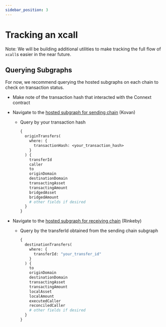 ```yaml
---
sidebar_position: 3
---
```


# Tracking an xcall

Note: We will be building additional utilities to make tracking the full flow of `xcall`s easier in the near future. 

## Querying Subgraphs

For now, we recommend querying the hosted subgraphs on each chain to check on transaction status.

- Make note of the transaction hash that interacted with the Connext contract
- Navigate to the [hosted subgraph for sending chain](https://thegraph.com/hosted-service/subgraph/connext/nxtp-amarok-runtime-v0-kovan) (Kovan)
    - Query by your transaction hash
        
        ```graphql
        {
          originTransfers(
            where: {
              transactionHash: <your_transaction_hash>
            }
          ) {
            transferId
            caller
            to
            originDomain
            destinationDomain
            transactingAsset
            transactingAmount
            bridgedAsset
            bridgedAmount
            # other fields if desired
          }
        }
        ```
        
- Navigate to the [hosted subgraph for receiving chain](https://thegraph.com/hosted-service/subgraph/connext/nxtp-amarok-runtime-v0-rinkeby) (Rinkeby)
    - Query by the transferId obtained from the sending chain subgraph
        
        ```graphql
        {
          destinationTransfers(
            where: {
              transferId: "your_transfer_id"
            }
          ) {
            to
            originDomain
            destinationDomain
            transactingAsset
            transactingAmount
            localAsset
            localAmount
            executedCaller
            reconciledCaller
            # other fields if desired
          }
        }
        ```
